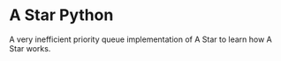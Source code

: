 # A Star Python  
  A very inefficient priority queue implementation of A Star to learn how A Star works.

